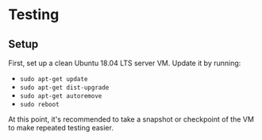 Testing
=======

Setup
-----
First, set up a clean Ubuntu 18.04 LTS server VM. Update it by running:
  * `sudo apt-get update`
  * `sudo apt-get dist-upgrade`
  * `sudo apt-get autoremove`
  * `sudo reboot`

At this point, it's recommended to take a snapshot or checkpoint of the VM to make repeated testing easier.